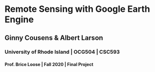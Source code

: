 # Remote Sensing with Google Earth Engine
## Ginny Cousens & Albert Larson
### University of Rhode Island | OCG504 | CSC593
### 
#### Prof. Brice Loose | Fall 2020 | Final Project
